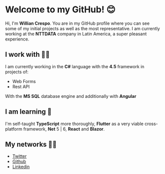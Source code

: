 # Welcome to my GitHub! 😊

Hi, I'm **Willian Crespo**. You are in my GitHub profile where you can see some of my initial projects as well as the most representative.
I am currently working at the **NTTDATA** company in Latin America, a super pleasant experience. 
##   I work with 👨‍💻

I am currently working in the **C#** language with the **4.5** framework in projects of:
- Web Forms
- Rest API

With the **MS SQL** database engine and additionally with **Angular**

## I am learning 🧗

I'm self-taught **TypeScript** more thoroughly, **Flutter** as a very viable cross-platform framework, **Net** 5 | 6, **React** and **Blazor**.

## My networks 🧙‍♂️

 - [Twitter](https://twitter.com/WillianCrespo8)
 - [Github](https://github.com/WillCrep)
 - [Linkedin](https://github.com/WillCrep)
